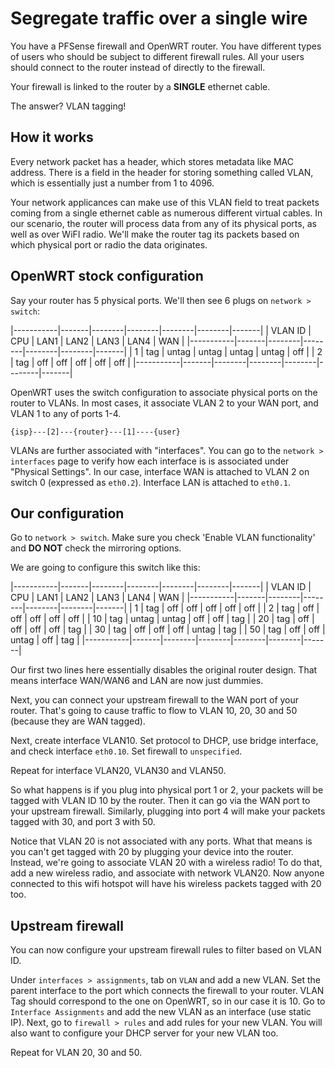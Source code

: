 Segregate traffic over a single wire
====================================
You have a PFSense firewall and OpenWRT router. You have different types of users who should be subject 
to different firewall rules. All your users should connect to the router instead of directly to the 
firewall.

Your firewall is linked to the router by a **SINGLE** ethernet cable.

The answer? VLAN tagging!


How it works
------------
Every network packet has a header, which stores metadata like MAC address. There is a field in the header for 
storing something called VLAN, which is essentially just a number from 1 to 4096.

Your network applicances can make use of this VLAN field to treat packets coming from a single ethernet 
cable as numerous different virtual cables. In our scenario, the router will process data from any of its 
physical ports, as well as over WiFI radio. We'll make the router tag its packets based on which physical 
port or radio the data originates.


OpenWRT stock configuration
---------------------------
Say your router has 5 physical ports. We'll then see 6 plugs on `network > switch`:

|-----------|-------|--------|--------|--------|--------|-------|
| VLAN ID   | CPU   | LAN1   | LAN2   | LAN3   | LAN4   | WAN   |
|-----------|-------|--------|--------|--------|--------|-------|
| 1         | tag   | untag  | untag  | untag  | untag  | off   |
| 2         | tag   | off    | off    | off    | off    | off   |
|-----------|-------|--------|--------|--------|--------|-------|

OpenWRT uses the switch configuration to associate physical ports on the router to VLANs. In most cases, it 
associate VLAN 2 to your WAN port, and VLAN 1 to any of ports 1-4.

```
{isp}---[2]---{router}---[1]----{user}
```

VLANs are further associated with "interfaces". You can go to the `network > interfaces` page to verify 
how each interface is is associated under "Physical Settings". In our case, interface WAN is attached to VLAN 2 
on switch 0 (expressed as `eth0.2`). Interface LAN is attached to `eth0.1`.


Our configuration
-----------------
Go to `network > switch`. Make sure you check 'Enable VLAN functionality' and **DO NOT** check the 
mirroring options.

We are going to configure this switch like this:

|-----------|-------|--------|--------|--------|--------|-------|
| VLAN ID   | CPU   | LAN1   | LAN2   | LAN3   | LAN4   | WAN   |
|-----------|-------|--------|--------|--------|--------|-------|
| 1         | tag   | off    | off    | off    | off    | off   |
| 2         | tag   | off    | off    | off    | off    | off   |
| 10        | tag   | untag  | untag  | off    | off    | tag   |
| 20        | tag   | off    | off    | off    | off    | tag   |
| 30        | tag   | off    | off    | off    | untag  | tag   |
| 50        | tag   | off    | off    | untag  | off    | tag   |
|-----------|-------|--------|--------|--------|--------|-------|

Our first two lines here essentially disables the original router design. That means interface WAN/WAN6 and 
LAN are now just dummies.

Next, you can connect your upstream firewall to the WAN port of your router. That's going to 
cause traffic to flow to VLAN 10, 20, 30 and 50 (because they are WAN tagged).

Next, create interface VLAN10. Set protocol to DHCP, use bridge interface, and check interface `eth0.10`. Set 
firewall to `unspecified`.

Repeat for interface VLAN20, VLAN30 and VLAN50.

So what happens is if you plug into physical port 1 or 2, your packets will be tagged with VLAN ID 10 by 
the router. Then it can go via the WAN port to your upstream firewall. Similarly, plugging into port 4 will 
make your packets tagged with 30, and port 3 with 50.

Notice that VLAN 20 is not associated with any ports. What that means is you can't get tagged with 20 by 
plugging your device into the router. Instead, we're going to associate VLAN 20 with a wireless radio! To do 
that, add a new wireless radio, and associate with network VLAN20. Now anyone connected to this wifi hotspot 
will have his wireless packets tagged with 20 too.


Upstream firewall
-----------------
You can now configure your upstream firewall rules to filter based on VLAN ID.

Under `interfaces > assignments`, tab on `VLAN` and add a new VLAN. Set the parent interface to the port which 
connects the firewall to your router. VLAN Tag should correspond to the one on OpenWRT, so in our case it is 
10. Go to `Interface Assignments` and add the new VLAN as an interface (use static IP). Next, go to 
`firewall > rules` and add rules for your new VLAN. You will also want to configure your DHCP server for your 
new VLAN too.

Repeat for VLAN 20, 30 and 50.


